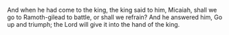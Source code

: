 And when he had come to the king, the king said to him, Micaiah, shall we go to Ramoth-gilead to battle, or shall we refrain? And he answered him, Go up and triumph; the Lord will give it into the hand of the king.
